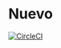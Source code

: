 # Nuevo
[![CircleCI](https://circleci.com/gh/IanOlmedo/python_app.svg?style=svg)](https://circleci.com/gh/IanOlmedo/python_app)
